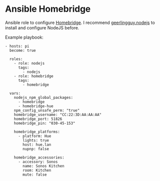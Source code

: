 Ansible Homebridge
==================

Ansible role to configure [Homebridge].
I recommend [geerlingguy.nodejs][nodejs] to install and configure NodeJS before.

Example playbook:

```
- hosts: pi
  become: true

  roles:
    - role: nodejs
      tags:
        - nodejs
    - role: homebridge
      tags:
        - homebridge

  vars:
    nodejs_npm_global_packages:
      - homebridge
      - homebridge-hue
    npm_config_unsafe_perm: "true"
    homebridge_username: "CC:22:3D:AA:AA:AA"
    homebridge_port: 51826
    homebridge_pin: "030-45-153"

    homebridge_platforms:
      - platform: Hue
        lights: true
        host: hue.lan
        nupnp: false

    homebridge_accessories:
      - accessory: Sonos
        name: Sonos Kitchen
        room: Kitchen
        mute: false
```

[Homebridge]: https://github.com/nfarina/homebridge
[nodejs]: https://galaxy.ansible.com/geerlingguy/nodejs
